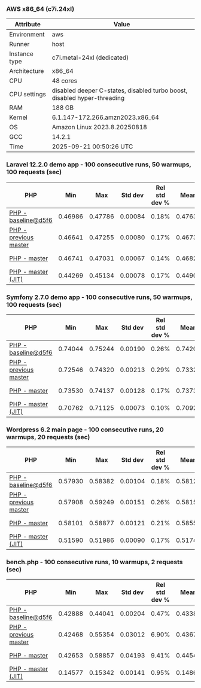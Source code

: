 ### AWS x86_64 (c7i.24xl)

|  Attribute    |     Value      |
|---------------|----------------|
| Environment   |aws|
| Runner        |host|
| Instance type |c7i.metal-24xl (dedicated)|
| Architecture  |x86_64
| CPU           |48 cores|
| CPU settings  |disabled deeper C-states, disabled turbo boost, disabled hyper-threading|
| RAM           |188 GB|
| Kernel        |6.1.147-172.266.amzn2023.x86_64|
| OS            |Amazon Linux 2023.8.20250818|
| GCC           |14.2.1|
| Time          |2025-09-21 00:50:26 UTC|

### Laravel 12.2.0 demo app - 100 consecutive runs, 50 warmups, 100 requests (sec)

|     PHP     |     Min     |     Max     |    Std dev   | Rel std dev % |  Mean  | Mean diff % |   Median   | Median diff % |   Skew  | P-value |  Instr count  |     Memory    |
|-------------|-------------|-------------|--------------|---------------|--------|-------------|------------|---------------|---------|---------|---------------|---------------|
|[PHP - baseline@d5f6](https://github.com/php/php-src/commit/d5f6e56610)|0.46986|0.47786|0.00084|0.18%|0.47636|0.00%|0.47641|0.00%|-4.599|0.999|180945085|43.67 MB|
|[PHP - previous master](https://github.com/php/php-src/commit/2b637dfc4e)|0.46641|0.47255|0.00080|0.17%|0.46732|-1.90%|0.46711|-1.95%|3.779|0.000|176267665|44.30 MB|
|[PHP - master](https://github.com/php/php-src/commit/cb49281739)|0.46741|0.47031|0.00067|0.14%|0.46828|-1.70%|0.46810|-1.75%|1.277|0.000|176339671|44.30 MB|
|[PHP - master (JIT)](https://github.com/php/php-src/commit/cb49281739)|0.44269|0.45134|0.00078|0.17%|0.44901|-5.74%|0.44898|-5.76%|-5.105|0.000|147809471|53.50 MB|

### Symfony 2.7.0 demo app - 100 consecutive runs, 50 warmups, 100 requests (sec)

|     PHP     |     Min     |     Max     |    Std dev   | Rel std dev % |  Mean  | Mean diff % |   Median   | Median diff % |   Skew  | P-value |  Instr count  |     Memory    |
|-------------|-------------|-------------|--------------|---------------|--------|-------------|------------|---------------|---------|---------|---------------|---------------|
|[PHP - baseline@d5f6](https://github.com/php/php-src/commit/d5f6e56610)|0.74044|0.75244|0.00190|0.26%|0.74203|0.00%|0.74170|0.00%|4.493|0.999|291622848|40.27 MB|
|[PHP - previous master](https://github.com/php/php-src/commit/2b637dfc4e)|0.72546|0.74320|0.00213|0.29%|0.73320|-1.19%|0.73257|-1.23%|1.549|0.000|287303497|40.74 MB|
|[PHP - master](https://github.com/php/php-src/commit/cb49281739)|0.73530|0.74137|0.00128|0.17%|0.73733|-0.63%|0.73695|-0.64%|1.144|0.000|287304349|40.74 MB|
|[PHP - master (JIT)](https://github.com/php/php-src/commit/cb49281739)|0.70762|0.71125|0.00073|0.10%|0.70924|-4.42%|0.70924|-4.38%|0.160|0.000|267645013|47.63 MB|

### Wordpress 6.2 main page - 100 consecutive runs, 20 warmups, 20 requests (sec)

|     PHP     |     Min     |     Max     |    Std dev   | Rel std dev % |  Mean  | Mean diff % |   Median   | Median diff % |   Skew  | P-value |  Instr count  |     Memory    |
|-------------|-------------|-------------|--------------|---------------|--------|-------------|------------|---------------|---------|---------|---------------|---------------|
|[PHP - baseline@d5f6](https://github.com/php/php-src/commit/d5f6e56610)|0.57930|0.58382|0.00104|0.18%|0.58126|0.00%|0.58115|0.00%|0.377|0.999|1123343895|43.79 MB|
|[PHP - previous master](https://github.com/php/php-src/commit/2b637dfc4e)|0.57908|0.59249|0.00151|0.26%|0.58158|0.06%|0.58141|0.04%|3.813|0.087|1119772852|44.25 MB|
|[PHP - master](https://github.com/php/php-src/commit/cb49281739)|0.58101|0.58877|0.00121|0.21%|0.58558|0.74%|0.58560|0.77%|-0.195|0.000|1119781216|44.25 MB|
|[PHP - master (JIT)](https://github.com/php/php-src/commit/cb49281739)|0.51590|0.51986|0.00090|0.17%|0.51745|-10.98%|0.51745|-10.96%|0.219|0.000|865939487|61.61 MB|

### bench.php - 100 consecutive runs, 10 warmups, 2 requests (sec)

|     PHP     |     Min     |     Max     |    Std dev   | Rel std dev % |  Mean  | Mean diff % |   Median   | Median diff % |   Skew  | P-value |  Instr count  |     Memory    |
|-------------|-------------|-------------|--------------|---------------|--------|-------------|------------|---------------|---------|---------|---------------|---------------|
|[PHP - baseline@d5f6](https://github.com/php/php-src/commit/d5f6e56610)|0.42888|0.44041|0.00204|0.47%|0.43386|0.00%|0.43370|0.00%|0.632|0.999|2020638221|26.61 MB|
|[PHP - previous master](https://github.com/php/php-src/commit/2b637dfc4e)|0.42468|0.55354|0.03012|6.90%|0.43671|0.66%|0.42851|-1.20%|3.419|0.000|2020645010|27.07 MB|
|[PHP - master](https://github.com/php/php-src/commit/cb49281739)|0.42653|0.58857|0.04193|9.41%|0.44548|2.68%|0.42986|-0.89%|2.323|0.000|2020644994|27.07 MB|
|[PHP - master (JIT)](https://github.com/php/php-src/commit/cb49281739)|0.14577|0.15342|0.00141|0.95%|0.14864|-65.74%|0.14869|-65.72%|0.377|0.000|536613039|27.91 MB|
